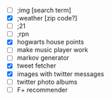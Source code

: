 - [ ] ;img [search term]
- [x] ;weather [zip code?]
- [ ] ;21
- [ ] ;rpn
- [x] hogwarts house points
- [ ] make music player work
- [ ] markov generator
- [x] tweet fetcher
- [x] images with twitter messages
- [ ] twitter photo albums
- [ ] F+ recommender
